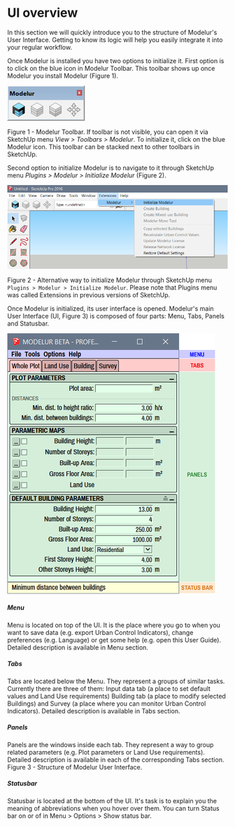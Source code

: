UI overview
===========

In this section we will quickly introduce you to the structure of Modelur's User Interface. Getting to know its logic will help you easily integrate it into your regular workflow.

Once Modelur is installed you have two options to initialize it. First option is to click on the blue icon in Modelur Toolbar. This toolbar shows up once Modelur you install Modelur (Figure 1). 

![Modelur_toolbar](img/modelur_toolbar_non_initialized.png)

<figcaption>Figure 1 - Modelur Toolbar. If toolbar is not visible, you can open it via SketchUp menu <i>View > Toolbars > Modelur</i>. To initialize it, click on the blue Modelur icon. This toolbar can be stacked next to other toolbars in SketchUp.</figcaption>

Second option to initialize Modelur is to navigate to it through SketchUp menu _Plugins > Modelur > Initialize Modelur_ (Figure 2).

![Modelur_menu entry](img/modelur_plugins_menu.png)

<figcaption>Figure 2 - Alternative way to initialize Modelur through SketchUp menu <code>Plugins > Modelur > Initialize Modelur</code>. Please note that Plugins menu was called Extensions in previous versions of SketchUp.</figcaption>

Once Modelur is initialized, its user interface is opened. Modelur's main User Interface (UI, Figure 3) is composed of four parts: Menu, Tabs, Panels and Statusbar.

![Modelur_menu entry](img/modelur_ui_annotated.png)

##### Menu
Menu is located on top of the UI. It is the place where you go to when you want to save data (e.g. export Urban Control Indicators), change preferences (e.g. Language) or get some help (e.g. open this User Guide). Detailed description is available in Menu section.

##### Tabs
Tabs are located below the Menu. They represent a groups of similar tasks. Currently there are three of them: Input data tab (a place to set default values and Land Use requirements) Building tab (a place to modify selected Buildings) and Survey (a place where you can monitor Urban Control Indicators). Detailed description is available in Tabs section.

##### Panels
Panels are the windows inside each tab. They represent a way to group related parameters (e.g. Plot parameters or Land Use requirements). Detailed description is available in each of the corresponding Tabs section.
Figure 3 -  Structure of Modelur User Interface.

##### Statusbar
Statusbar is located at the bottom of the UI. It's task is to explain you the meaning of abbreviations when you hover over them. You can turn Status bar on or of in Menu > Options > Show status bar.